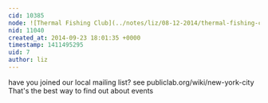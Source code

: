 ```yaml
---
cid: 10385
node: ![Thermal Fishing Club](../notes/liz/08-12-2014/thermal-fishing-club)
nid: 11040
created_at: 2014-09-23 18:01:35 +0000
timestamp: 1411495295
uid: 7
author: liz
---
```


have you joined our local mailing list? see publiclab.org/wiki/new-york-city
That's the best way to find out about events